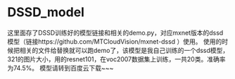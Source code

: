# DSSD_model
这里面存了DSSD训练好的模型链接和相关的demo.py，对应mxnet版本的dssd模型（链接https://github.com/MTCloudVision/mxnet-dssd ）使用。
使用的时候把相关的文件给替换就可以跑demo了，该模型是我自己训练的一个dssd模型，321的图片大小，用的resnet101，在voc2007数据集上训练，一共20类。准确率为74.5%。
模型请转到百度云下载~~~
